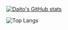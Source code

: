 [![Daito's GitHub stats](https://github-readme-stats.vercel.app/api?username=kimagure-ningen&theme=tokyonight&show_icons=true)](https://github.com/anuraghazra/github-readme-stats)

![Top Langs](https://github-readme-stats.vercel.app/api/top-langs/?username=kimagure-ningen&layout=compact)
